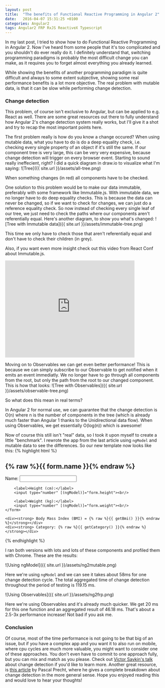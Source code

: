 ```yaml
---
layout: post
title:  "The benefits of Functional Reactive Programming in Angular 2"
date:   2016-04-07 15:31:25 +0100
categories: Angular2
tags: Angular2 FRP RxJS ReactiveX Typescript
---
```


In my last post, I tried to show how to do Functional Reactive Programming in Angular 2. 
Now I've heard from some people that it's too complicated and you shouldn't do ever really do it.
I definitely understand that, switching programming paradigms is probably the most difficult change you can make, as it requires you to forget almost everything you already learned.

While showing the benefits of another programming paradigm is quite difficult and always to some extent subjective, showing some real performance benefits is a lot more objective.
The real problem with mutable data, is that it can be slow while performing change detection.

### Change detection
This problem, of course isn't exclusive to Angular, but can be applied to e.g. React as well.
There are some great resources out there to fully understand how Angular 2's change detection system really works, but I'll give it a shot and try to recap the most important points here.

The first problem really is how do you know a change occured?
When using mutable data, what you have to do is do a deep equality check, i.e. checking every single property of an object if it's still the same. 
If our component tree is very large, this can be very very expensive, because change detection will trigger on every browser event. 
Starting to sound really ineffecient, right? 
I did a quick diagram in draw.io to visualize what I'm saying:
![Tree]({{ site.url }}/assets/all-tree.png)

When something changes (in red) all components have to be checked.

One solution to this problem would be to make our data immutable, preferably with some framework like Immutable.js.
With immutable data, we no longer have to do deep equality checks. 
This is because the data can never be changed, so if we want to check for changes, we can just do a reference equality check.
So now instead of checking every single leaf of our tree, we just need to check the paths where our components aren't referentially equal.
Here's another diagram, to show you what's changed:
![Tree with Immutable data]({{ site.url }}/assets/immutable-tree.png)

This time we only have to check those that aren't referentially equal and don't have to check their children (in grey).

Also, if you want even more insight check out this video from React Conf about Immutable.js.
<iframe width="420" height="315" src="https://www.youtube.com/embed/I7IdS-PbEgI?t=16m40s" frameborder="0" allowfullscreen></iframe>

Moving on to Observables we can get even better performance!
This is because we can simply subscribe to our Observable to get notified when it emits an event immediatly.
We no longer have to go through all components from the root, but only the path from the root to our changed component.
This is how that looks:
![Tree with Observables]({{ site.url }}/assets/observable-tree.png)


So what does this mean in real terms?

In Angular 2 for normal use, we can guarantee that the change detection is O(n) where n is the number of components in the tree (which is already much faster than Angular 1 thanks to the Unidirectional data flow).
When using Observables, we get essentially O(log(n)) which is awesome!

Now of course this still isn't "real" data, so I took it upon myself to create a little "benchmark".
I rewrote the app from the last article using `ngModel` and mutable data to see the differences.
So our new template now looks like this:
{% highlight html %}

<div>
    <h2>{% raw %}{{ form.name }}{% endraw %}</h2>
    <form>
        <label>Name:</label>
        <input type="text" [(ngModel)]="form.name"><br/>
        
        <label>Height (cm):</label>
        <input type="number" [(ngModel)]="form.height"><br/>
        
        <label>Weight (kg):</label>
        <input type="number" [(ngModel)]="form.weight"><br/>
    </form>
    
    <div><strong> Body Mass Index (BMI) = {% raw %}{{ getBmi() }}{% endraw %}</strong></div>
    <div><strong> Category: {% raw %}{{ getCategory() }}{% endraw %}</strong></div>
</div>

{% endhighlight %}

I ran both versions with lots and lots of these components and profiled them with Chrome.
These are the results:

![Using ngModel]({{ site.url }}/assets/ng2mutable.png)

Here we're using `ngModel` and we can see it takes about 58ms for one change detection cycle. 
The total aggregated time of change detection throughout the period of testing is 119.15 ms.

![Using Observables]({{ site.url }}/assets/ng2frp.png)

Here we're using Observables and it's already much quicker. We get 20 ms for this one function and an aggregated result of 46.18 ms.
That's about a 2.5-3x performance increase! Not bad if you ask me.

### Conclusion

Of course, most of the time performance is not going to be that big of an issue, but if you have a complex app and you want it to also run on mobile,
 where cpu cycles are much more valuable, you might want to consider one of these approaches.
You don't even have to commit to one approach fully, but you can mix and match as you please. Check out [Victor Savkin's talk][cd video] about change detection if you'd like to learn more.
Another great resource, is [this article][change detection] by Pascal Precht, where he gives a complete breakdown about change detection in the more general sense.
Hope you enjoyed reading this and would love to hear your thoughts!

[cd video]: https://www.youtube.com/watch?v=jvKGQSFQf10
[change detection]: http://blog.thoughtram.io/angular/2016/02/22/angular-2-change-detection-explained.html
[cd video react]: https://youtu.be/I7IdS-PbEgI?t=16m40s
